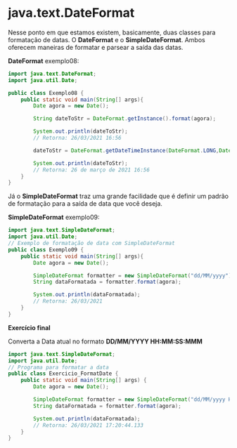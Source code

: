 # java.text.DateFormat

Nesse ponto em que estamos existem, basicamente, duas classes para formatação de datas. O **DateFormat** e o **SimpleDateFormat**. Ambos oferecem maneiras de formatar e parsear a saída das datas.

**DateFormat** exemplo08:

```java
import java.text.DateFormat;
import java.util.Date;

public class Exemplo08 {
    public static void main(String[] args){
        Date agora = new Date();

        String dateToStr = DateFormat.getInstance().format(agora);

        System.out.println(dateToStr);
        // Retorna: 26/03/2021 16:56

        dateToStr = DateFormat.getDateTimeInstance(DateFormat.LONG,DateFormat.SHORT).format(agora);

        System.out.println(dateToStr);
        // Retorna: 26 de março de 2021 16:56
    }
}
```

Já o **SimpleDateFormat** traz uma grande facilidade que é definir um padrão de formatação para a saída de data que você deseja.

**SimpleDateFormat** exemplo09:

```java
import java.text.SimpleDateFormat;
import java.util.Date;
// Exemplo de formatação de data com SimpleDateFormat
public class Exemplo09 {
    public static void main(String[] args){
        Date agora = new Date();

        SimpleDateFormat formatter = new SimpleDateFormat("dd/MM/yyyy");
        String dataFormatada = formatter.format(agora);

        System.out.println(dataFormatada);
        // Retorna: 26/03/2021
    }
}
```

**Exercício final**

Converta a Data atual no formato **DD/MM/YYYY HH:MM:SS:MMM**

```java
import java.text.SimpleDateFormat;
import java.util.Date;
// Programa para formatar a data
public class Exercicio_FormatDate {
    public static void main(String[] args) {
        Date agora = new Date();

        SimpleDateFormat formatter = new SimpleDateFormat("dd/MM/yyyy HH:mm:ss.SSS");
        String dataFormatada = formatter.format(agora);

        System.out.println(dataFormatada);
        // Retorna: 26/03/2021 17:20:44.133
    }
}
```

